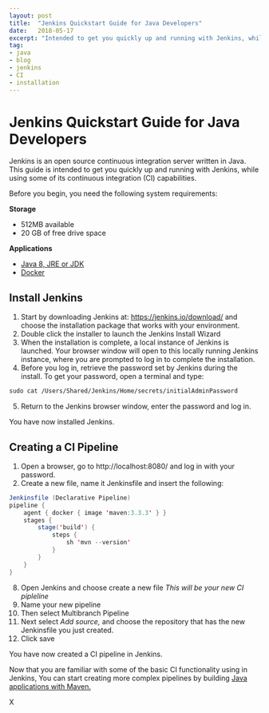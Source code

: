 ```yaml
---
layout: post
title:  "Jenkins Quickstart Guide for Java Developers"
date:   2018-05-17
excerpt: "Intended to get you quickly up and running with Jenkins, while using some of its continuous integration capabilities"
tag:
- java
- blog
- jenkins
- CI
- installation
---
```


# Jenkins Quickstart Guide for Java Developers  

Jenkins is an open source continuous integration server written in Java. This guide is intended to get you quickly up and running with Jenkins, while using some of its continuous integration (CI) capabilities.

Before you begin, you need the following system requirements:

**Storage**

- 512MB available
- 20 GB of free drive space

**Applications**

- [Java 8, JRE or JDK](https://java.com/en/download/)
- [Docker](https://store.docker.com)

## Install Jenkins

1.  Start by downloading Jenkins at: https://jenkins.io/download/ and choose the installation package that works with your environment.
2.  Double click the installer to launch the Jenkins Install Wizard
3.  When the installation is complete, a local instance of Jenkins is launched. Your browser window will open to this locally running Jenkins instance, where you are prompted to log in to complete the installation.
4. Before you log in, retrieve the password set by Jenkins during the install. To get your password, open a terminal and type:

````cl
sudo cat /Users/Shared/Jenkins/Home/secrets/initialAdminPassword
````
5. Return to the Jenkins browser window, enter the password and log in.

You have now installed Jenkins.

## Creating a CI Pipeline

1. Open a browser, go to http://localhost:8080/ and log in with your password.
2. Create a new file, name it Jenkinsfile and insert the following:

````Java
Jenkinsfile (Declarative Pipeline)
pipeline {
    agent { docker { image 'maven:3.3.3' } }
    stages {
        stage('build') {
            steps {
                sh 'mvn --version'
            }
        }
    }
}
````

8. Open Jenkins and choose create a new file
*This will be your new CI pipleline*
9. Name your new pipeline
10. Then select Multibranch Pipeline
11. Next select *Add source,* and choose the repository that has the new Jenkinsfile you just created.
12. Click save

You have now created a CI pipeline in Jenkins.

 Now that you are familiar with some of the basic CI functionality using in Jenkins, You can start creating more complex pipelines by building [Java applications with Maven.](https://java.com/en/download/)

 X
